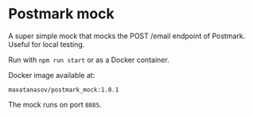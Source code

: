 # Postmark mock

A super simple mock that mocks the POST /email endpoint of Postmark. Useful for local testing.

Run with `npm run start` or as a Docker container.

Docker image available at:

`maxatanasov/postmark_mock:1.0.1`

The mock runs on port `8085`.
